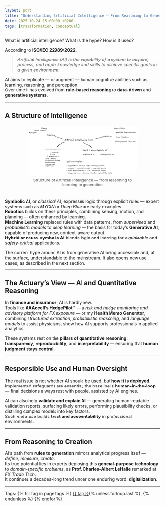 ```yaml
---
layout: post
title: "Understanding Artificial Intelligence — From Reasoning to Generation"
date: 2025-10-24 15:00:00 +0200
tags: [transformation, conceptual]
---
```


What is artificial intelligence? What is the hype? How is it used?


According to **ISO/IEC 22989:2022**,  

> *Artificial Intelligence (AI) is the capability of a system to acquire, process, and apply knowledge and skills to achieve specific goals in a given environment.*

AI aims to replicate — or augment — human cognitive abilities such as learning, reasoning, and perception.  
Over time it has evolved from **rule-based reasoning** to **data-driven** and **generative systems**.

---

## A Structure of Intelligence

<div style="display:flex; justify-content:center; margin:1.5rem 0;">
  <div style="width:70%; max-width:600px; text-align:center;">
    <img src="/assets/img/ArtificialIntelligence.png" alt="Structure of Artificial Intelligence" style="width:100%; border-radius:8px;">
    <p style="font-size:0.9em; color:#555; text-align:center; margin-top:0.5rem;">
      Structure of Artificial Intelligence — from reasoning to learning to generation
    </p>
  </div>
</div>

**Symbolic AI**, or *classical AI*, expresses logic through explicit rules — expert systems such as *MYCIN* or *Deep Blue* are early examples.  
**Robotics** builds on these principles, combining sensing, motion, and planning — often enhanced by learning.  
**Machine Learning** replaced rules with data patterns, from *supervised* and *probabilistic models* to *deep learning* — the basis for today’s **Generative AI**, capable of producing new, context-aware output.  
**Hybrid or neuro-symbolic AI** blends logic and learning for *explainable* and *safety-critical* applications.

The current hype around AI is from generative AI being accessible and, at the surface, understandable to the mainstream. It also opens new use cases, as described in the next section.

---

## The Actuary’s View — AI and Quantitative Reasoning

In **finance and insurance**, AI is hardly new.  
Tools like **AAAccell’s HedgePilot™** — a *risk and hedge monitoring and advisory platform for FX exposure* — or my **Health Memo Generator**, combining *structured extraction*, *probabilistic reasoning*, and *language models* to assist physicians, show how AI supports professionals in applied analytics.

These systems rest on the **pillars of quantitative reasoning**:  
**transparency**, **reproducibility**, and **interpretability** — ensuring that **human judgment stays central**.

---

## Responsible Use and Human Oversight

The real issue is not whether AI should be used, but **how it is deployed**.  
Implemented safeguards are essential; the baseline is **human-in-the-loop** — final decisions always rest with people, assisted by AI engines.

AI can also help **validate and explain AI** — generating human-readable validation reports, surfacing likely errors, performing plausibility checks, or distilling complex models into key factors.  
Such *meta-use* builds **trust and accountability** in professional environments.

---

## From Reasoning to Creation

AI’s path from **rules to generation** mirrors analytical progress itself — *define, measure, create.*  
Its true potential lies in experts deploying this **general-purpose technology** to *domain-specific problems*, as **Prof. Charles-Albert LeHalle** remarked at *FX Trade Tech*.  
It continues a decades-long trend under one enduring word: **digitalization**.

---

<p>Tags:
{% for tag in page.tags %}
  <a href="/tags/{{ tag | slugify }}/">{{ tag }}</a>{% unless forloop.last %}, {% endunless %}
{% endfor %}
</p>

